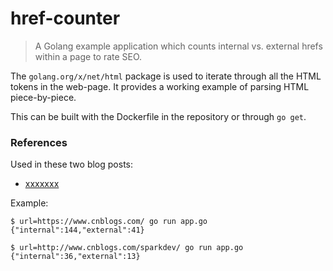 # href-counter

> A Golang example application which counts internal vs. external hrefs within a page to rate SEO.

The `golang.org/x/net/html` package is used to iterate through all the HTML tokens in the web-page. It provides a working example of parsing HTML piece-by-piece. 

This can be built with the Dockerfile in the repository or through `go get`.

### References

Used in these two blog posts:

* [xxxxxxx](http://blog.alexellis.io/mutli-stage-docker-builds/)

Example:

```
$ url=https://www.cnblogs.com/ go run app.go
{"internal":144,"external":41}

$ url=http://www.cnblogs.com/sparkdev/ go run app.go
{"internal":36,"external":13}
